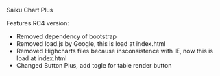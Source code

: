 Saiku Chart Plus

Features RC4 version:
* Removed dependency of bootstrap
* Removed load.js by Google, this is load at index.html
* Removed Highcharts files because insconsistence with IE, now this is load at index.html
* Changed Button Plus, add togle for table render button
